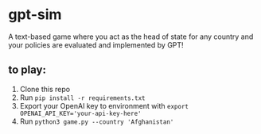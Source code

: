 # gpt-sim

A text-based game where you act as the head of state for any country and your policies are evaluated and implemented by GPT!

## to play:
1. Clone this repo
1. Run `pip install -r requirements.txt`
1. Export your OpenAI key to environment with `export OPENAI_API_KEY='your-api-key-here'`
1. Run `python3 game.py --country 'Afghanistan'`